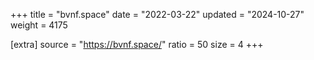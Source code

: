 +++
title = "bvnf.space"
date = "2022-03-22"
updated = "2024-10-27"
weight = 4175

[extra]
source = "https://bvnf.space/"
ratio = 50
size = 4
+++
